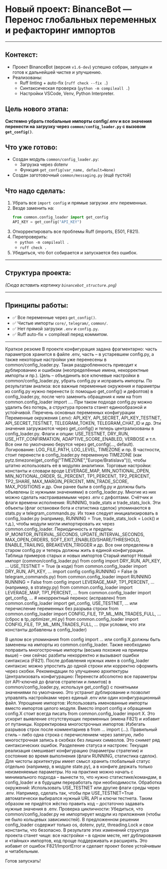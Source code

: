 # Новый проект: BinanceBot — Перенос глобальных переменных и рефакторинг импортов

---

## Контекст:

-   Проект BinanceBot (версия `v1.6-dev`) успешно собран, запущен и готов к дальнейшей чистке и улучшению.
-   Реализованы:
    -   Ruff linting + auto-fix (`ruff check --fix .`)
    -   Синтаксическая проверка (`python -m compileall .`)
    -   Настройки VSCode, Venv, Python Interpreter.

## Цель нового этапа:

**Системно убрать глобальные импорты config/.env и все значения перенести на загрузку через `common/config_loader.py` с вызовом `get_config()`**.

## Что уже готово:

-   Создан модуль `common/config_loader.py`:
    -   Загрузка через dotenv
    -   Функция `get_config(var_name, default=None)`
-   Создан заготовочный `common/messaging.py` (ещё пустой)

## Что надо сделать:

1. Убрать все `import config` и прямые загрузки .env переменных.
2. Везде заменить на:
    ```python
    from common.config_loader import get_config
    API_KEY = get_config("API_KEY")
    ```
3. Откорректировать все проблемы Ruff (imports, E501, F821).
4. Перепроверить:
    - `python -m compileall .`
    - `ruff check .`
5. Убедиться, что бот собирается и запускается без ошибок.

---

## Структура проекта:

_(Сюда вставить картинку `binancebot_structure.png`)_

---

## Принципы работы:

-   ✅ Все переменные через `get_config()`.
-   ✅ Чистые импорты `core/`, `telegram/`, `common/`.
-   ✅ Нет прямой загрузки `.env` и `config.py`.
-   ✅ Ruff auto-fix + compileall перед коммитом.

---

Краткое резюме
В проекте конфигурация задана фрагментарно: часть параметров хранится в файле .env, часть – в устаревшем config.py, а также некоторые настройки уже перенесены в common/config_loader.py. Такая раздробленность приводит к дублированию и ошибкам (неопределённые имена, некорректные импорты и пр.). Цель – объединить все ключевые настройки в common/config_loader.py, убрать config.py и исправить импорты. По результатам анализа: все важные переменные окружения и параметры из config.py нужно перенести (с помощью get_config() и дефолтов) в config_loader.py, после чего заменить обращения к ним на from common.config_loader import .... При таком подходе config.py можно удалить без потерь, а структура проекта станет единообразной и устойчивой.
Перечень основных переменных конфигурации
Переменные окружения (.env): API_KEY, API_SECRET, API_KEY_TESTNET, API_SECRET_TESTNET, TELEGRAM_TOKEN, TELEGRAM_CHAT_ID и др. Эти значения загружаются через get_config() и теперь централизованы в config_loader.py.
Флаги и опции: USE_TESTNET, DRY_RUN, USE_HTF_CONFIRMATION, ADAPTIVE_SCORE_ENABLED, VERBOSE и т.п. Все они по умолчанию берутся через get_config(…, default).
Логирование: LOG_FILE_PATH, LOG_LEVEL, TIMEZONE и пр. В частности, стоит перенести в config_loader.py переменную TIMEZONE (как pytz.timezone(get_config("TIMEZONE","Europe/Bratislava"))), чтобы штатно использовать её в модулях аналитики.
Торговые настройки: константы и словари вроде LEVERAGE_MAP, MIN_NOTIONAL_OPEN, MIN_NOTIONAL_ORDER, SL_PERCENT, TP1_PERCENT, TP2_PERCENT, TP2_SHARE, MAX_MARGIN_PERCENT, MIN_TRADE_SCORE, MAX_POSITIONS и др. Они ранее были в config.py и должны быть объявлены (с нужными значениями) в config_loader.py. Многие из них можно сделать настраиваемыми через .env с дефолтами.
Счётчик и флаги времени исполнения: RUNNING, trade_stats и trade_stats_lock. Эти объекты (флаг остановки бота и статистика сделок) упоминаются в stats.py и telegram_commands.py. Их тоже следует инициализировать в config_loader.py (например, RUNNING = True, trade_stats_lock = Lock() и т.д.), чтобы модули могли импортировать их через common.config_loader.
Периодичность и пределы: IP_MONITOR_INTERVAL_SECONDS, UPDATE_INTERVAL_SECONDS, MAX_OPEN_ORDERS, SOFT_EXIT_ENABLED/SHARE/THRESHOLD, ENABLE_TRAILING, BREAKEVEN_TRIGGER и др. Все они определены в старом config.py и теперь должны жить в единой конфигурации.
Таблица примеров старых и новых импортов
Старый импорт Новый импорт (common/config_loader.py)
from config import DRY_RUN, API_KEY, ...
USE_TESTNET = True (в коде) from common.config_loader import DRY_RUN, API_KEY, ...
import config
config.RUNNING = False (в telegram_commands.py) from common.config_loader import RUNNING
RUNNING = False
from config import LEVERAGE_MAP, TP1_PERCENT, ... (например, в strategy.py) from common.config_loader import LEVERAGE_MAP, TP1_PERCENT, ...
from common.config_loader import get_config, ... # некорректный перенос (исправлен) from common.config_loader import get_config, USE_TESTNET, ...
или перечисление переменных без разрыва строки
from common.config_loader import CONFIG_FILE, TP_ML_MIN_TRADES_FULL, ... (сброс в tp_optimizer_ml.py) from common.config_loader import CONFIG_FILE, TP_ML_MIN_TRADES_FULL, ... (при условии, что эти константы добавлены в config_loader)

В целом все упоминания from config import ... или config.X должны быть заменены на импорты из common.config_loader. Также необходимо поправить многострочные импорты (весьма похожие на примеры выше) – они сейчас разбиты некорректно и вызывают ошибки синтаксиса (F821). После добавления нужных имен в config_loader синтаксис можно упростить до одной строки или корректно оформить через скобки.
Рекомендации по улучшению архитектуры
Централизовать конфигурацию: Перенести абсолютно все параметры (от API-ключей до флагов стратегии и лимитов) в common/config_loader.py, используя get_config() с понятными значениями по умолчанию. Это устранит дублирование и позволит управлять настройками через единый .env или один конфигурационный файл.
Упрощение импортов: Использовать именованные импорты вместо импортов целого модуля. Вместо import config и обращения config.X стоит всегда писать from common.config_loader import X. Это ускорит выявление отсутствующих переменных (имена F821) и избавит от путаницы.
Корректировка многострочных импортов: Избегать разрывов строк после комментариев в from ... import (...). Правильный стиль – либо одна строка с перечислением через запятую, либо многострочная запись в скобках без лишних символов. Это снимет ряд синтаксических ошибок.
Разделение статуса и настроек: Текущая реализация смешивает конфигурацию (параметры стратегии) и состояние во время выполнения (флаги RUNNING, статистика сделок). Для чистоты архитектуры имеет смысл хранить глобальный статус отдельно (например, в модуле state.py), а в конфиге держать только неизменяемые параметры. Но на практике можно начать с минимального подхода – вынести то, что нужно статистике/командам, в config_loader и в будущем переработать при необходимости.
Обработка окружений: Использовать USE_TESTNET или другие флаги среды через .env. Например, сделать так, чтобы при USE_TESTNET=True автоматически выбирался нужный URL API и ключи тестнета. Таким образом не придётся жёстко править код – достаточно задавать нужные значения в .env.
Проверка цикличности: Убедиться, что common/config_loader.py не импортирует модули из приложения (чтобы не было кольцевых зависимостей). В предложенном решении config_loader содержит только os, dotenv, pytz, threading.Lock и свои константы, что безопасно.
В результате этих изменений структура проекта станет чище: все настройки – в одном месте, нет дублирования и «тайных» импортов, код проще поддерживать и расширять. Это избавит от ошибок F821/ImportError и сделает проект более устойчивым и читабельным.

Готов запускать!
